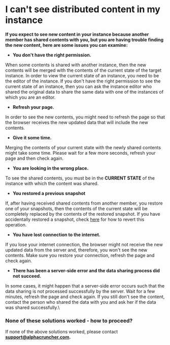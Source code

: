 # I can't see distributed content in my instance

**If you expect to see new content in your instance because another member has shared contents with you, but you are having trouble finding the new content, here are some issues you can examine:**&#x20;

* **You don't have the right permission.**

When some contents is shared with another instance, then the new contents will be merged with the contents of the current state of the target instance. In order to view the current state of an instance, you need to be the editor of the instance. If you don't have the right permission to see the current state of an instance, then you can ask the instance editor who shared the original data to share the same data with one of the instances of which you are an editor.

* **Refresh your page.**

In order to see the new contents, you might need to refresh the page so that the browser receives the new updated data that will include the new contents.

* **Give it some time.**

Merging the contents of your current state with the newly shared contents might take some time. Please wait for a few more seconds, refresh your page and then check again.

* **You are looking in the wrong place.**

To see the shared contents, you must be in the **CURRENT STATE** of the instance with which the content was shared.

* **You restored a previous snapshot**

If, after having received shared contents from another member, you restore one of your snapshots, then the contents of the current state will be completely replaced by the contents of the restored snapshot. If you have accidentally restored a snapshot, check [here](../accidental-content-change/restored-a-snapshot-by-mistake.md) for how to revert this operation.

* **You have lost connection to the internet.**

If you lose your internet connection, the browser might not receive the new updated data from the server and, therefore, you won't see the new contents. Make sure you restore your connection,  refresh the page and check again.

* **There has been a server-side error and the data sharing process did not succeed.**

In some cases, it might happen that a server-side error occurs such that the data sharing is not processed successfully by the server. Wait for a few minutes, refresh the page and check again. If you still don't see the content, contact the person who shared the data with you and ask her if the data was shared successfully.\


### None of these solutions worked - how to proceed?

If none of the above solutions worked, please contact **support@alphacruncher.com.**

